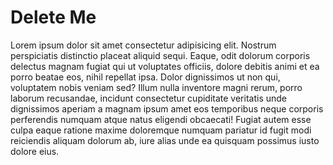 # Delete Me

Lorem ipsum dolor sit amet consectetur adipisicing elit. Nostrum perspiciatis distinctio placeat aliquid sequi. Eaque, odit dolorum corporis delectus magnam fugiat qui ut voluptates officiis, dolore debitis animi et ea porro beatae eos, nihil repellat ipsa. Dolor dignissimos ut non qui, voluptatem nobis veniam sed? Illum nulla inventore magni rerum, porro laborum recusandae, incidunt consectetur cupiditate veritatis unde dignissimos aperiam a magnam ipsum amet eos temporibus neque corporis perferendis numquam atque natus eligendi obcaecati! Fugiat autem esse culpa eaque ratione maxime doloremque numquam pariatur id fugit modi reiciendis aliquam dolorum ab, iure alias unde ea quisquam possimus iusto dolore eius.
